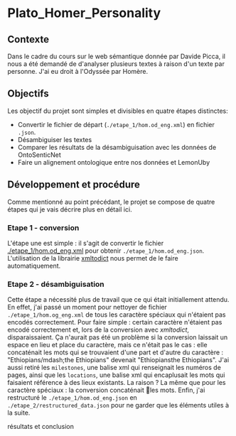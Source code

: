 # Plato_Homer_Personality

## Contexte

Dans le cadre du cours sur le web sémantique donnée par Davide Picca, il nous a été demandé de d'analyser plusieurs textes à raison d'un texte par personne. J'ai eu droit à l'Odyssée par Homère.

## Objectifs

Les objectif du projet sont simples et divisibles en quatre étapes distinctes:

- Convertir le fichier de départ (`./etape_1/hom.od_eng.xml`) en fichier `.json`.
- Désambiguiser les textes
- Comparer les résultats de la désambiguisation avec les données de OntoSenticNet
- Faire un alignement ontologique entre nos données et LemonUby

## Développement et procédure

Comme mentionné au point précédant, le projet se compose de quatre étapes qui je vais décrire plus en détail ici.

### Etape 1 - conversion

L'étape une est simple : il s'agit de convertir le fichier [./etape_1/hom.od_eng.xml](./etape_1/hom.od_eng.xml) pour obtenir `./etape_1/hom.od_eng.json`. L'utilisation de la librairie [xmltodict](pypi.org/project/xmltodict) nous permet de le faire automatiquement.

### Etape 2 - désambiguisation

Cette étape a nécessité plus de travail que ce qui était initiallement attendu. En effet, j'ai passé un moment pour nettoyer de fichier `./etape_1/hom.og_eng.xml` de tous les caractère spéciaux qui n'étaient pas encodés correctement. Pour faire simple : certain caractère n'étaient pas encodé correctement et, lors de la conversion avec _xmltodict_, disparaissaient. Ça n'aurait pas été un problème si la conversion laissait un espace en lieu et place du caractère, mais ce n'était pas le cas : elle concaténait les mots qui se trouvaient d'une part et d'autre du caractère : "Ethiopians/mdash;the Ethiopians" devenait "Ethiopiansthe Ethiopians".
J'ai aussi retiré les `milestones`, une balise xml qui renseignait les numéros de pages, ainsi que les `locations`, une balise xml qui encaplusait les mots qui faisaient référence à des lieux existants. La raison ? La même que pour les caractère spéciaux : la conversion concaténait les mots.
Enfin, j'ai restructuré le `./etape_1/hom.od_eng.json` en `./etape_2/restructured_data.json` pour ne garder que les éléments utiles à la suite.

résultats et conclusion

